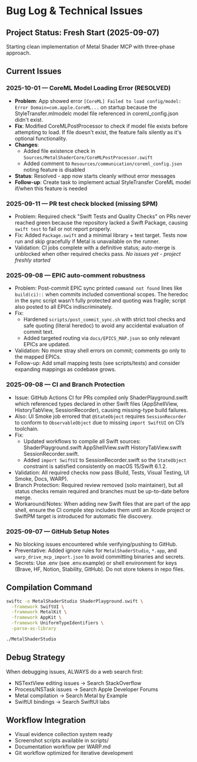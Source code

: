 # Bug Log & Technical Issues

## Project Status: Fresh Start (2025-09-07)
Starting clean implementation of Metal Shader MCP with three-phase approach.

## Current Issues

### 2025-10-01 — CoreML Model Loading Error (RESOLVED)
- **Problem**: App showed error `[CoreML] Failed to load config/model: Error Domain=com.apple.CoreML...` on startup because the StyleTransfer.mlmodelc model file referenced in coreml_config.json didn't exist.
- **Fix**: Modified CoreMLPostProcessor to check if model file exists before attempting to load. If file doesn't exist, the feature fails silently as it's optional functionality.
- **Changes**: 
  - Added file existence check in `Sources/MetalShaderCore/CoreMLPostProcessor.swift`
  - Added comment to `Resources/communication/coreml_config.json` noting feature is disabled
- **Status**: Resolved - app now starts cleanly without error messages
- **Follow-up**: Create task to implement actual StyleTransfer CoreML model if/when this feature is needed

### 2025-09-11 — PR test check blocked (missing SPM)
- Problem: Required check "Swift Tests and Quality Checks" on PRs never reached green because the repository lacked a Swift Package, causing `swift test` to fail or not report properly.
- Fix: Added `Package.swift` and a minimal library + test target. Tests now run and skip gracefully if Metal is unavailable on the runner.
- Validation: CI jobs complete with a definitive status; auto-merge is unblocked when other required checks pass.
*No issues yet - project freshly started*

### 2025-09-08 — EPIC auto-comment robustness
- Problem: Post-commit EPIC sync printed `command not found` lines like `build(ci)::` when commits included conventional scopes. The heredoc in the sync script wasn’t fully protected and quoting was fragile; script also posted to all EPICs indiscriminately.
- Fix:
  - Hardened `scripts/post_commit_sync.sh` with strict tool checks and safe quoting (literal heredoc) to avoid any accidental evaluation of commit text.
  - Added targeted routing via `docs/EPICS_MAP.json` so only relevant EPICs are updated.
- Validation: No more stray shell errors on commit; comments go only to the mapped EPICs.
- Follow-up: Add small mapping tests (see scripts/tests) and consider expanding mappings as codebase grows.

### 2025-09-08 — CI and Branch Protection
- Issue: GitHub Actions CI for PRs compiled only ShaderPlayground.swift which referenced types declared in other Swift files (AppShellView, HistoryTabView, SessionRecorder), causing missing-type build failures.
- Also: UI Smoke job errored that `@StateObject` requires `SessionRecorder` to conform to `ObservableObject` due to missing `import SwiftUI` on CI’s toolchain.
- Fix:
  - Updated workflows to compile all Swift sources: ShaderPlayground.swift AppShellView.swift HistoryTabView.swift SessionRecorder.swift.
  - Added `import SwiftUI` to SessionRecorder.swift so the `StateObject` constraint is satisfied consistently on macOS 15/Swift 6.1.2.
- Validation: All required checks now pass (Build, Tests, Visual Testing, UI Smoke, Docs, WARP).
- Branch Protection: Required review removed (solo maintainer), but all status checks remain required and branches must be up-to-date before merge.
- Workaround/Notes: When adding new Swift files that are part of the app shell, ensure the CI compile step includes them until an Xcode project or SwiftPM target is introduced for automatic file discovery.

### 2025-09-07 — GitHub Setup Notes
- No blocking issues encountered while verifying/pushing to GitHub.
- Preventative: Added ignore rules for `MetalShaderStudio`, `*.app`, and `warp_drive_mcp_import.json` to avoid committing binaries and secrets.
- Secrets: Use .env (see .env.example) or shell environment for keys (Brave, HF, Notion, Stability, GitHub). Do not store tokens in repo files.

## Compilation Command
```bash
swiftc -o MetalShaderStudio ShaderPlayground.swift \
  -framework SwiftUI \
  -framework MetalKit \
  -framework AppKit \
  -framework UniformTypeIdentifiers \
  -parse-as-library

./MetalShaderStudio
```

## Debug Strategy
When debugging issues, ALWAYS do a web search first:
- NSTextView editing issues → Search StackOverflow
- Process/NSTask issues → Search Apple Developer Forums
- Metal compilation → Search Metal by Example
- SwiftUI bindings → Search SwiftUI labs

## Workflow Integration
- Visual evidence collection system ready
- Screenshot scripts available in scripts/
- Documentation workflow per WARP.md
- Git workflow optimized for iterative development
